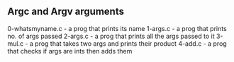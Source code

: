 ## Argc and Argv arguments
0-whatsmyname.c - a prog that prints its name
1-args.c - a prog that prints no. of args passed
2-args.c - a prog that prints all the args passed to it
3-mul.c - a prog that takes two args and prints their product
4-add.c - a prog that checks if args are ints then adds them
